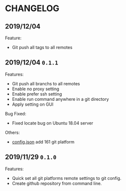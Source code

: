 # CHANGELOG

## 2019/12/04

Feature:

- Git push all tags to all remotes

## 2019/12/04 `0.1.1`

Features:

- Git push all branchs to all remotes
- Enable no proxy setting
- Enable prefer ssh setting
- Enable run command anywhere in a git directory
- Apply setting on GUI

Bug Fixed:

- Fixed locate bug on Ubuntu 18.04 server

Others:

- [config.json](config/config.json) add 161 git platform

## 2019/11/29 `0.1.0`

Features:

- Quick set all git platforms remote settings to git config.
- Create github repository from command line.